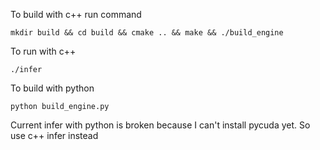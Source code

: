 To build with c++
run command
```
mkdir build && cd build && cmake .. && make && ./build_engine
```
To run with c++
```
./infer
```

To build with python 
```
python build_engine.py
```

Current infer with python is broken because I can't install pycuda yet. So use c++ infer instead